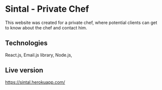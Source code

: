# Sintal - Private Chef

This website was created for a private chef, where potential clients can get to know about the chef and contact him.

## Technologies
React.js, Email.js library, Node.js,

## Live version
https://sintal.herokuapp.com/
